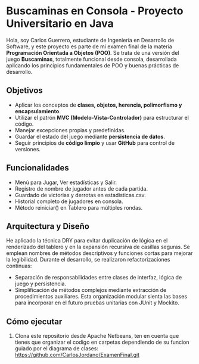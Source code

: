 # Buscaminas en Consola - Proyecto Universitario en Java
Hola, soy Carlos Guerrero, estudiante de Ingeniería en Desarrollo de Software, y este proyecto es parte de mi examen final de la materia **Programación Orientada a Objetos (POO)**.
Se trata de una versión del juego **Buscaminas**, totalmente funcional desde consola, desarrollada aplicando los principios fundamentales de POO y buenas prácticas de desarrollo.
## Objetivos
- Aplicar los conceptos de **clases, objetos, herencia, polimorfismo y encapsulamiento**.
- Utilizar el patrón **MVC (Modelo-Vista-Controlador)** para estructurar el código.
- Manejar excepciones propias y predefinidas.
- Guardar el estado del juego mediante **persistencia de datos**.
- Seguir principios de **código limpio** y usar **GitHub** para control de versiones.
## Funcionalidades
- Menú para Jugar, Ver estadísticas y Salir.
- Registro de nombre de jugador antes de cada partida.
- Guardado de victorias y derrotas en estadisticas.csv.
- Historial completo de jugadores en consola.
- Método reiniciar() en Tablero para múltiples rondas.
## Arquitectura y Diseño
He aplicado la técnica DRY para evitar duplicación de lógica en el renderizado del tablero y en la expansión recursiva de casillas seguras. Se emplean nombres de métodos descriptivos y funciones cortas para mejorar la legibilidad. Durante el desarrollo, se realizaron refactorizaciones continuas:
- Separación de responsabilidades entre clases de interfaz, lógica de juego y persistencia.
- Simplificación de métodos complejos mediante extracción de procedimientos auxiliares.
Esta organización modular sienta las bases para incorporar en el futuro pruebas unitarias con JUnit y Mockito.
## Cómo ejecutar
1. Clona este repositorio desde Apache Netbeans, ten en cuenta que tienes que organizar el codigo en carpetas dependiendo de su funcion guiado por el diagrama de clases:
https://github.com/CarlosJordano/ExamenFinal.git
